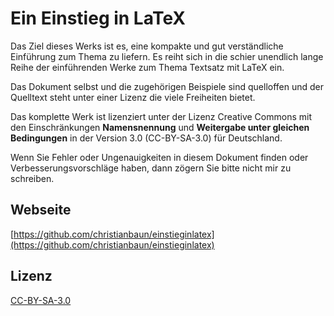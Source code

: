 # Ein Einstieg in LaTeX

Das Ziel dieses Werks ist es, eine kompakte und gut verständliche Einführung zum Thema zu liefern. 
Es reiht sich in die schier unendlich lange Reihe der einführenden Werke zum Thema Textsatz mit LaTeX ein. 

Das Dokument selbst und die zugehörigen Beispiele sind quelloffen und der Quelltext steht unter einer Lizenz die viele Freiheiten bietet.

Das komplette Werk ist lizenziert unter der Lizenz Creative Commons mit den Einschränkungen **Namensnennung** und **Weitergabe unter gleichen Bedingungen** in der Version 3.0 (CC-BY-SA-3.0) für Deutschland.

Wenn Sie Fehler oder Ungenauigkeiten in diesem Dokument finden oder Verbesserungsvorschläge haben, dann zögern Sie bitte nicht mir zu schreiben. 

## Webseite

[https://github.com/christianbaun/einstieginlatex](https://github.com/christianbaun/einstieginlatex)

## Lizenz

[CC-BY-SA-3.0](https://creativecommons.org/licenses/by-sa/3.0/de/)
